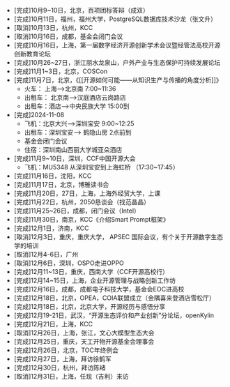 - [完成]10月9~10日，北京，百项团标答辩（成双）
- [完成]10月11日，福州，福州大学，PostgreSQL数据库技术沙龙（张文升）
- [取消]10月13日，杭州，KCC
- [取消]10月16日，成都，基金会闭门会议
- [完成]10月16日，上海，第一届数字经济开源创新学术会议暨经管法高校开源创新教育论坛
- [完成]10月26~27日，浙江丽水龙泉山，户外产业与生态保护可持续发展论坛
- [完成]11月1~3日，北京，COSCon
- [完成]11月7日，北京，《[[开源如何可能——从知识生产与传播的角度分析]]》
	- 火车： 上海-->北京南 7:00~11:36
	- 出租车： 北京南-->汉庭酒店云岗路店
	- 出租车：酒店-->中央民族大学  15:00到
- [完成]2024-11-08
	- 飞机：北京大兴-->深圳宝安  9:00~12:25
	- 出租车：深圳宝安--> 鹤隐山房 2点前到
	- 基金会闭门会议
	- 住宿：深圳南山西丽大学城亚朵酒店
- [完成]11月9~10日，深圳，CCF中国开源大会
	- 飞机：MU5348 从深圳宝安到上海虹桥 （17:30~17:45）
- [完成]11月16日，沈阳，KCC
- [完成]11月17日，北京，博雅读书会
- [完成]11月20日，27日，上海，上海外经贸大学，上课
- [完成]11月22日，杭州，2050恳谈会（找范晶晶）
- [完成]11月25~26日，成都，闭门会议（Intel）
- [完成]11月30日，南京，KCC《介绍Smart Prompt框架》
- [完成]12月1日，济南，KCC
- [取消]12月3日，重庆，重庆大学， APSEC 国际会议，有个关于开源数字生态学的培训
- [取消]12月4-6日，广州
- [取消]12月6日，深圳，OSPO走进OPPO
- [完成]12月11~13日，重庆，西南大学（CCF开源高校行）
- [完成]12月14~15日，上海，企业开源管理与战略创新工作坊
- [完成]12月16日，成都，成都电子科技大学，基金会EOC进高校
- [完成]12月18日，北京，OPEA，COIA联盟成立（金隅喜来登酒店雪松厅）
- [完成]12月18日，北京，北京大学，开源经历与感悟分享
- [完成]12月19-21日，武汉，“开源生态评价和产业创新”分论坛，openKylin
- [完成]12月21日，上海，KCC
- [取消]12月26日，上海，张江，文心大模型生态大会
- [完成]12月25日，重庆，天工开物开源基金会理事会
- [完成]12月26日，北京，TOC年终例会
- [完成]12月27日，上海，拜访徐鹤军
- [完成]12月30日，杭州，拜访陈绪
- [取消]12月31日，上海，任现（吉利）来访